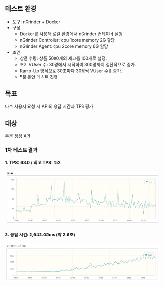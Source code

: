 ## 테스트 환경
- 도구: nGrinder + Docker
- 구성
  - Docker를 사용해 로컬 환경에서 nGrinder 컨테이너 실행
  - nGrinder Controller: cpu 1core memory 2G 할당
  - nGrinder Agent: cpu 2core memory 6G 할당
- 조건
  - 상품 수량: 상품 5000개의 재고를 100개로 설정.
  - 초기 VUser 수: 30명에서 시작하여 300명까지 점진적으로 증가.
  - Ramp-Up 방식으로 30초마다 30명씩 VUser 수를 증가.
  - 5분 동안 테스트 진행.
## 목표
다수 사용자 요청 시 API의 응답 시간과 TPS 평가

## 대상
주문 생성 API
### 1차 테스트 결과
#### 1. TPS: 63.0 / 최고 TPS: 152
![TPS 그래프](imgs/주문_생성_API_1차_부하_테스트_TPS.JPG)
#### 2. 응답 시간: 2,642.05ms (약 2.6초)
![응답 시간 그래프](imgs/주문_생성_API_1차_부하_테스트_응답_시간.JPG)
